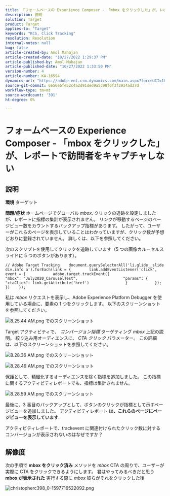```yaml
---
title: 「フォームベースの Experience Composer - 「mbox をクリックした」が、レポートで訪問者をキャプチャしない
description: 説明
solution: Target
product: Target
applies-to: "Target"
keywords: "KCS, Click Tracking"
resolution: Resolution
internal-notes: null
bug: false
article-created-by: Amol Mahajan
article-created-date: "10/27/2022 1:29:37 PM"
article-published-by: Amol Mahajan
article-published-date: "10/27/2022 1:33:50 PM"
version-number: 4
article-number: KA-16594
dynamics-url: "https://adobe-ent.crm.dynamics.com/main.aspx?forceUCI=1&pagetype=entityrecord&etn=knowledgearticle&id=0fb16a66-fb55-ed11-bba2-6045bd006793"
source-git-commit: 6656ebfe52c4a2d91ded9a5c90f6f3f2934ad27d
workflow-type: tm+mt
source-wordcount: '391'
ht-degree: 0%

---
```


# フォームベースの Experience Composer - 「mbox をクリックした」が、レポートで訪問者をキャプチャしない

## 説明

<b>環境</b>
ターゲット


<b>問題/症状</b>
ホームページでグローバル *mbox*. クリックの追跡を設定しましたが、レポートに指標の集計が表示されません。 リンクが移動するページのページビュー数をカウントするバックアップ指標があります。 したがって、ユーザーがこれらのページを表示していることはわかっていますが、クリック数が予想どおりに登録されていません。 詳しくは、以下を参照してください。



次のスクリプトを使用してクリックを追跡しています（5 つの画像カルーセルスライドに 5 つのボタンがあります）。




```
// Adobe Target Tracking    document.querySelectorAll('li.glide__slide div.info a').forEach(link = {        link.addEventListener('click', event = {            adobe.target.trackEvent({                    "mbox": "July2020_CarouselTest",                    "params": {                    "ctaClick": link.getAttribute('href')                }            });        })    });
```




私は *mbox* リクエストを表示し、Adobe Experience Platform Debugger を使用している場合に、要素の 1 つをクリックします。 以下のスクリーンショットを参照してください。



![8.25.44 AM.png でのスクリーンショット](https://experienceleaguecommunities.adobe.com/t5/image/serverpage/image-id/26222i8EFBFA8432501D9E/image-size/medium?v=1.0&amp;amp;px=400 "8.25.44 AM.png でのスクリーンショット")



Target アクティビティで、 *コンバージョン指標* ターゲティング *mbox* 上記の説明。 絞り込み用オーディエンスに、 *CTA クリック* パラメーター。 この詳細は、以下のスクリーンショットを参照してください。



![8.28.36 AM.png でのスクリーンショット](https://experienceleaguecommunities.adobe.com/t5/image/serverpage/image-id/26225i9E8B86819537BB25/image-size/medium?v=1.0&amp;amp;px=400 "8.28.36 AM.png でのスクリーンショット")

![8.28.49 AM.png でのスクリーンショット](https://experienceleaguecommunities.adobe.com/t5/image/serverpage/image-id/26223i6D9AAA0A81236A58/image-size/medium?v=1.0&amp;amp;px=400 "8.28.49 AM.png でのスクリーンショット")



保護として、精緻化するオーディエンスを除く指標を追加しました。 この指標に関するアクティビティレポートでも、指標は集計されません。



![8.28.59 AM.png でのスクリーンショット](https://experienceleaguecommunities.adobe.com/t5/image/serverpage/image-id/26224iFF036B11B2E932FC/image-size/medium?v=1.0&amp;amp;px=400 "8.28.59 AM.png でのスクリーンショット")



最後に、3 番目のバックアップとして、ボタンのクリックが指標として示すページビューを追加しました。 アクティビティレポート <b>は、これらのページにページビューを表示しています</b>.



アクティビティレポートで、trackevent に関連付けられたクリック数に対するコンバージョンが表示されないのはなぜですか？


## 解像度


次の手順で <b>mbox をクリック済み</b> メソッドを *mbox* CTA の周りで、ユーザーが実際に CTA をクリックできるようにします。 君はやってみるべきだと思う <b>mbox が表示された</b> 実行する際に *mbox* 彼らがそれをクリックした後



![christopherc398_0-1597716522092.png](https://experienceleaguecommunities.adobe.com/t5/image/serverpage/image-id/26237i01409F8DF7D2F948/image-size/medium?v=1.0&amp;amp;px=400)


